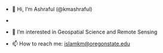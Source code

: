 - 👋 Hi, I’m Ashraful (@kmashraful)
- 
- 👀 I’m interested in Geospatial Science and Remote Sensing

- 📫 How to reach me: islamkm@oregonstate.edu

<!---
kmashraful/kmashraful is a ✨ special ✨ repository because its `README.md` (this file) appears on your GitHub profile.
You can click the Preview link to take a look at your changes.
--->
